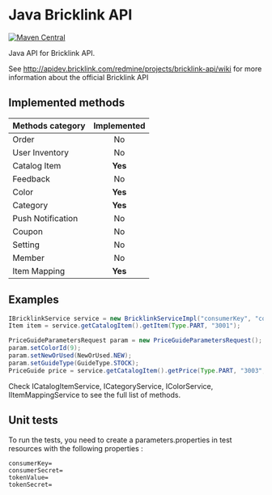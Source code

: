 # Java Bricklink API

[![Maven Central](https://maven-badges.herokuapp.com/maven-central/org.dajlab/bricklinkapi/badge.svg)](https://maven-badges.herokuapp.com/maven-central/org.dajlab/bricklinkapi)

Java API for Bricklink API.

See http://apidev.bricklink.com/redmine/projects/bricklink-api/wiki for more information about the official Bricklink API

## Implemented methods
| Methods category | Implemented   |
| :------------ | :-------------: |
| Order       |  No   |
| User Inventory       |  No   |
| Catalog Item       |  **Yes**   |
| Feedback       |  No   |
| Color       |  **Yes**   |
| Category       |  **Yes**   |
| Push Notification       |  No   |
| Coupon       |  No   |
| Setting       |  No   |
| Member       |  No   |
| Item Mapping       |  **Yes**   |


## Examples


```java
IBricklinkService service = new BricklinkServiceImpl("consumerKey", "consumerSecret", "tokenValue", "tokenSecret");
Item item = service.getCatalogItem().getItem(Type.PART, "3001");

PriceGuideParametersRequest param = new PriceGuideParametersRequest();
param.setColorId(9);
param.setNewOrUsed(NewOrUsed.NEW);
param.setGuideType(GuideType.STOCK);
PriceGuide price = service.getCatalogItem().getPrice(Type.PART, "3003", param);


```

Check ICatalogItemService, ICategoryService, IColorService, IItemMappingService to see the full list of methods.

## Unit tests

To run the tests, you need to create a parameters.properties in test resources with the following properties :

    consumerKey=
    consumerSecret=
    tokenValue=
    tokenSecret=
    
